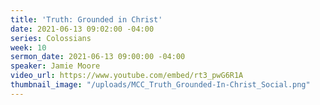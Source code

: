 ```yaml
---
title: 'Truth: Grounded in Christ'
date: 2021-06-13 09:02:00 -04:00
series: Colossians
week: 10
sermon_date: 2021-06-13 09:00:00 -04:00
speaker: Jamie Moore
video_url: https://www.youtube.com/embed/rt3_pwG6R1A
thumbnail_image: "/uploads/MCC_Truth_Grounded-In-Christ_Social.png"
---
```


